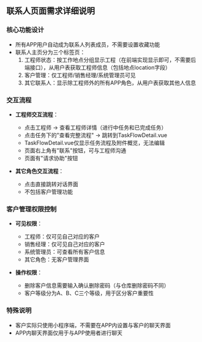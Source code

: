 ## 联系人页面需求详细说明

### 核心功能设计
- 所有APP用户自动成为联系人列表成员，不需要设置收藏功能
- 联系人主页分为三个标签页：
  1. 工程师状态：按工作地点分组显示工程（在前端实现显示即可，不需要后端接口），从用户表获取工程师信息（包括地点location字段）
  2. 客户管理：仅工程师/销售经理/系统管理员可见
  3. 其它联系人：显示除工程师外的所有APP角色，从用户表获取其他人信息

### 交互流程
- **工程师交互流程**：
  - 点击工程师 → 查看工程师详情（进行中任务和已完成任务）
  - 点击任务下的"查看完整流程" → 跳转到TaskFlowDetail.vue
  - TaskFlowDetail.vue仅显示任务流程及附件概览，无法编辑
  - 页面右上角有"联系"按钮，可与工程师沟通
  - 页面有"请求协助"按钮

- **其它角色交互流程**：
  - 点击直接跳转对话界面
  - 不包括客户管理功能

### 客户管理权限控制
- **可见权限**：
  - 工程师：仅可见自己对应的客户
  - 销售经理：仅可见自己对应的客户
  - 系统管理员：可查看所有客户信息
  - 其它角色：无客户管理界面

- **操作权限**：
  - 删除客户信息需要输入确认删除密码（与仓库删除密码不同）
  - 客户等级分为A、B、C三个等级，用于区分客户重要性

### 特殊说明
- 客户实际只使用小程序端，不需要在APP内设置与客户的聊天界面
- APP内聊天界面仅用于与APP使用者进行聊天